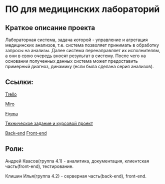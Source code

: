 # ПО для медицинских лабораторий
## Краткое описание проекта
Лабораторная система, задача которой - управление и агрегация медицинских
анализов, т.е. система позволяет принимать в обработку запросы на анализы. Далее система перенаправляет их исполнителям, а они в свою очередь
вносят результат в систему. После чего на основании полученных данных система может предоставить
примерный диагноз, динамику (если была сделана серия анализов).

## Ссылки:
[Trello](https://trello.com/b/BsZ0qB4i/medical-analysis-system)  

[Miro](https://miro.com/app/board/o9J_kuk4pQ4=/)

[Figma](https://www.figma.com/file/KG1fZqcLvF1VskqCBCmi2c/%D0%9F%D0%9E-%D0%B4%D0%BB%D1%8F-%D0%BC%D0%B5%D0%B4-%D0%BB%D0%B0%D0%B1%D0%BE%D1%80%D1%82%D0%BE%D1%80%D0%B8%D0%B8?node-id=2%3A86)

[Техническое задание и курсовой проект](https://github.com/kvasov-dev/Medical-Analysis-System/tree/master/%D0%94%D0%BE%D0%BA%D1%83%D0%BC%D0%B5%D0%BD%D1%82%D0%B0%D1%86%D0%B8%D1%8F)

[Back-end](https://github.com/floatint/mas_back)
[Front-end](https://github.com/floatint/mas_front)



## Роли: 

Андрей Квасов(группа 4.1) - аналитика, документация, клиентская часть(front-end), тестирование. 

Клишин Илья(группа 4.2) - серверная часть(back-end), front-end.
